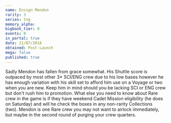 ```yaml
---
name: Ensign Mendon
rarity: 3
series: tng
memory_alpha:
bigbook_tier: 8
events: 0
in_portal: true
date: 21/07/2016
obtained: Post-Launch
mega: false
published: true
---
```


Sadly Mendon has fallen from grace somewhat. His Shuttle score is outpaced by most other 3* SCI/ENG crew due to his low bases however he has enough variation with his skill set to afford him use on a Voyage or two when you are new. Keep him in mind should you be lacking SCI or ENG crew but don't rush him to promotion. What else you need to know about Rare crew in the game is if they have weekend Cadet Mission eligibility (he does on Saturday) and will he check the boxes in any non-rarity Collections (two). Mendon is one Rare crew you may not want to airlock immediately, but maybe in the second round of purging your crew quarters.
